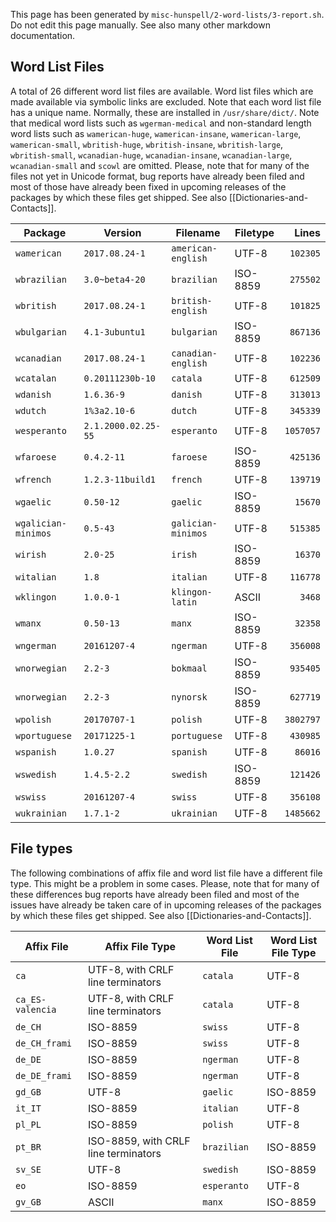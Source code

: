 This page has been generated by `misc-hunspell/2-word-lists/3-report.sh`. Do not edit this page manually. See also many other markdown documentation.

## Word List Files

A total of 26 different word list files are available. Word list files which are made available via symbolic links are excluded. Note that each word list file has a unique name. Normally, these are installed in `/usr/share/dict/`. Note that medical word lists such as `wgerman-medical` and non-standard length word lists such as `wamerican-huge`, `wamerican-insane`, `wamerican-large`, `wamerican-small`, `wbritish-huge`, `wbritish-insane`, `wbritish-large`, `wbritish-small`, `wcanadian-huge`, `wcanadian-insane`, `wcanadian-large`, `wcanadian-small` and `scowl` are omitted. Please, note that for many of the files not yet in Unicode format, bug reports have already been filed and most of those have already been fixed in upcoming releases of the packages by which these files get shipped. See also [[Dictionaries-and-Contacts]].

| Package | Version | Filename | Filetype | Lines |
|---|---|---|---|--:|
| `wamerican` | `2017.08.24-1` | `american-english` | UTF-8 | `102305` |
| `wbrazilian` | `3.0~beta4-20` | `brazilian` | ISO-8859 | `275502` |
| `wbritish` | `2017.08.24-1` | `british-english` | UTF-8 | `101825` |
| `wbulgarian` | `4.1-3ubuntu1` | `bulgarian` | ISO-8859 | `867136` |
| `wcanadian` | `2017.08.24-1` | `canadian-english` | UTF-8 | `102236` |
| `wcatalan` | `0.20111230b-10` | `catala` | UTF-8 | `612509` |
| `wdanish` | `1.6.36-9` | `danish` | UTF-8 | `313013` |
| `wdutch` | `1%3a2.10-6` | `dutch` | UTF-8 | `345339` |
| `wesperanto` | `2.1.2000.02.25-55` | `esperanto` | UTF-8 | `1057057` |
| `wfaroese` | `0.4.2-11` | `faroese` | ISO-8859 | `425136` |
| `wfrench` | `1.2.3-11build1` | `french` | UTF-8 | `139719` |
| `wgaelic` | `0.50-12` | `gaelic` | ISO-8859 | `15670` |
| `wgalician-minimos` | `0.5-43` | `galician-minimos` | UTF-8 | `515385` |
| `wirish` | `2.0-25` | `irish` | ISO-8859 | `16370` |
| `witalian` | `1.8` | `italian` | UTF-8 | `116778` |
| `wklingon` | `1.0.0-1` | `klingon-latin` | ASCII | `3468` |
| `wmanx` | `0.50-13` | `manx` | ISO-8859 | `32358` |
| `wngerman` | `20161207-4` | `ngerman` | UTF-8 | `356008` |
| `wnorwegian` | `2.2-3` | `bokmaal` | ISO-8859 | `935405` |
| `wnorwegian` | `2.2-3` | `nynorsk` | ISO-8859 | `627719` |
| `wpolish` | `20170707-1` | `polish` | UTF-8 | `3802797` |
| `wportuguese` | `20171225-1` | `portuguese` | UTF-8 | `430985` |
| `wspanish` | `1.0.27` | `spanish` | UTF-8 | `86016` |
| `wswedish` | `1.4.5-2.2` | `swedish` | ISO-8859 | `121426` |
| `wswiss` | `20161207-4` | `swiss` | UTF-8 | `356108` |
| `wukrainian` | `1.7.1-2` | `ukrainian` | UTF-8 | `1485662` |

## File types

The following combinations of affix file and word list file have a different file type. This might be a problem in some cases. Please, note that for many of these differences bug reports have already been filed and most of the issues have already be taken care of in upcoming releases of the packages by which these files get shipped. See also [[Dictionaries-and-Contacts]].

| Affix File | Affix File Type | Word List File | Word List File Type |
|---|---|---|---|
| `ca` | UTF-8, with CRLF line terminators | `catala` | UTF-8 |
| `ca_ES-valencia` | UTF-8, with CRLF line terminators | `catala` | UTF-8 |
| `de_CH` | ISO-8859 | `swiss` | UTF-8 |
| `de_CH_frami` | ISO-8859 | `swiss` | UTF-8 |
| `de_DE` | ISO-8859 | `ngerman` | UTF-8 |
| `de_DE_frami` | ISO-8859 | `ngerman` | UTF-8 |
| `gd_GB` | UTF-8 | `gaelic` | ISO-8859 |
| `it_IT` | ISO-8859 | `italian` | UTF-8 |
| `pl_PL` | ISO-8859 | `polish` | UTF-8 |
| `pt_BR` | ISO-8859, with CRLF line terminators | `brazilian` | ISO-8859 |
| `sv_SE` | UTF-8 | `swedish` | ISO-8859 |
| `eo` | ISO-8859 | `esperanto` | UTF-8 |
| `gv_GB` | ASCII | `manx` | ISO-8859 |
